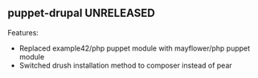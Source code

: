 ## puppet-drupal UNRELEASED

Features:

  - Replaced example42/php puppet module with mayflower/php puppet module
  - Switched drush installation method to composer instead of pear
